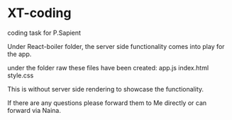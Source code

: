 # XT-coding
coding task for P.Sapient


Under React-boiler folder, the server side functionality comes into play for the app.

under the folder raw these files have been created:
app.js
index.html
style.css

This is without server side rendering to showcase the functionality.



If there are any questions please forward them to Me directly or can forward via Naina.
